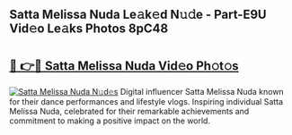 ## Satta Melissa Nuda Le𝚊k𝚎d N𝚞𝚍e - Part-E9U Vid𝚎o Le𝚊ks Photos 8pC48

# <h2><a href="http://fbcmro.evod.top/?m=Satta+Melissa+Nuda">🔗 👉🔴 Satta Melissa Nuda Vid𝚎o Ph𝚘t𝚘s</a></h2>

[![Satta Melissa Nuda N𝚞d𝚎s](https://i.imgur.com/8V9OHl7.gif)](http://fbcmro.evod.top/?m=Satta+Melissa+Nuda)
Digital influencer Satta Melissa Nuda known for their dance performances and lifestyle vlogs. Inspiring individual Satta Melissa Nuda, celebrated for their remarkable achievements and commitment to making a positive impact on the world. 

